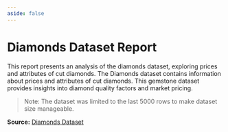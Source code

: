 ```yaml
---
aside: false
---
```


# Diamonds Dataset Report

This report presents an analysis of the diamonds dataset, exploring prices and attributes of cut diamonds. The Diamonds dataset contains information about prices and attributes of cut diamonds. This gemstone dataset provides insights into diamond quality factors and market pricing.

> Note: The dataset was limited to the last 5000 rows to make dataset size manageable.

**Source:** [Diamonds Dataset](https://visxgenai-cdn.peter.gy/datasets/ibis/diamonds.parquet)

<ReportLink src="/reports/diamonds/index.html" />

<ReportIframe
  src="/reports/diamonds/index.html"
  height="1000px"
  title="Diamonds Dataset Report" />
